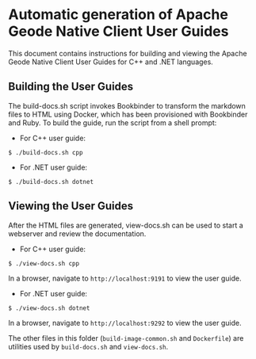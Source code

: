 # Automatic generation of Apache Geode Native Client User Guides
This document contains instructions for building and viewing the Apache Geode Native Client User Guides for C++ and .NET languages.


## Building the User Guides
The build-docs.sh script invokes Bookbinder to transform the markdown files to HTML using Docker, which has been provisioned with Bookbinder and Ruby. To build the guide, run the script from a shell prompt:

- For C++ user guide:
```
$ ./build-docs.sh cpp
```

- For .NET user guide:
```
$ ./build-docs.sh dotnet
```

## Viewing the User Guides
After the HTML files are generated, view-docs.sh can be used to start a webserver and review the documentation.

- For C++ user guide:
```
$ ./view-docs.sh cpp
```
In a browser, navigate to `http://localhost:9191` to view the user guide.

- For .NET user guide:
```
$ ./view-docs.sh dotnet
```
In a browser, navigate to `http://localhost:9292` to view the user guide.


The other files in this folder (`build-image-common.sh` and `Dockerfile`) are utilities used by `build-docs.sh` and `view-docs.sh`.

